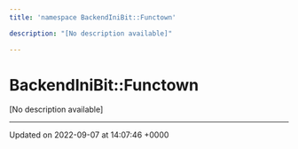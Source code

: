 ```yaml
---
title: 'namespace BackendIniBit::Functown'

description: "[No description available]"

---
```


# BackendIniBit::Functown

[No description available]






-------------------------------

Updated on 2022-09-07 at 14:07:46 +0000